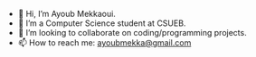 - 👋 Hi, I’m Ayoub Mekkaoui.
- 👀 I’m a Computer Science student at CSUEB.
- 💞️ I’m looking to collaborate on coding/programming projects.
- 📫 How to reach me: ayoubmekka@gmail.com 

<!---
Ayoub-Mekkaoui/Ayoub-Mekkaoui is a ✨ special ✨ repository because its `README.md` (this file) appears on your GitHub profile.
You can click the Preview link to take a look at your changes.
--->

